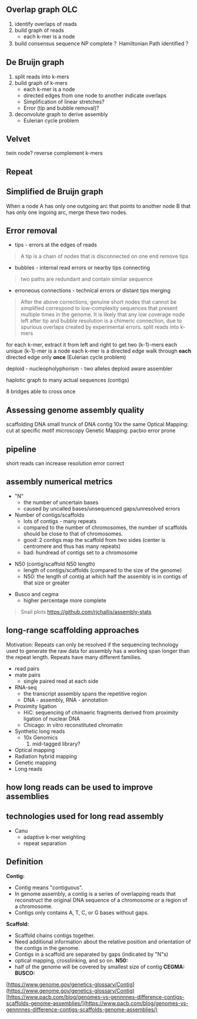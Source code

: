 ## Overlap graph OLC
1. identify overlaps of reads
2. build graph of reads
	* each k-mer is a node
3. build consensus sequence
NP complete？
Hamiltonian Path identified？
## De Bruijn graph
1. split reads into k-mers
2. build graph of k-mers
	* each k-mer is a node
	* directed edges from one node to another indicate overlaps
	* Simplification of linear stretches?
	* Error (tip and bubble removal)?
3. deconvolute graph to derive assembly
	* Eulerian cycle problem
## Velvet
twin node?
reverse complement k-mers
## Repeat

## Simplified de Bruijn graph
When a node A has only one outgoing arc that points to another node B that has only one ingoing arc, merge these two nodes.
## Error removal
* tips - errors at the edges of reads
> A tip is a chain of nodes that is disconnected on one end
> remove tips
* bubbles - internal read errors or nearby tips connecting
> two paths are redundant and contain similar sequence
* erroneous connections - technical errors or distant tips merging
> After the above corrections, genuine short nodes that cannot be simplified correspond to low-complexity sequences that present multiple times in the genome.
> It is likely that any low coverage node left after tip and bubble resolution is a chimeric connection, due to spurious overlaps created by experimental errors.
split reads into k-mers

for each k-mer, extract it from left and right to get two (k-1)-mers
each unique (k-1)-mer is a node
each k-mer is a directed edge 
walk through **each** directed edge only **once** (Eulerian cycle problem)




deploid - nucleopholyphorism - two alleles
deploid aware assembler

haplotic
graph to many actual sequences (contigs)

8 bridges able to cross once


## Assessing genome assembly quality




 


 
 scaffolding DNA
 small trunck of DNA 
 contig
 10x the same
 Optical Mapping: cut at specific motif microscopy
 Genetic Mapping:
 pacbio error prone

## pipeline

 short reads can increase resolution 
 error correct 

## assembly numerical metrics
- "N" 
	+ the number of uncertain bases
	+ caused by uncalled bases/unsequenced gaps/unresolved errors
- Number of contigs/scaffolds
	+ lots of contigs - many repeats
	+ compared to the number of chromosomes, the number of scaffolds should be close to that of chromosomes.
	+ good: 2 contigs map the scaffold from two sides (center is centromere and thus has many repeats)
	+ bad: hundread of contigs set to a chromosome
* N50 (contig/scaffold N50 length)
	+ length of contigs/scaffolds (compared to the size of the genome)
	+ N50:  the length of contig at which half the assembly is in contigs of that size or greater
- Busco and cegma 
	+ higher percentage more complete
> Snail plots https://github.com/rjchallis/assembly-stats
## long-range scaffolding approaches
Motivation: Repeats can only be resolved if the sequencing technology used to generate the raw data for assembly has a working span longer than the repeat length.
Repeats have many different families.
- read pairs
- mate pairs
	+ single paired read at each side
- RNA-seq
	+ the transcript assembly spans the repetitive region
	+ DNA - assembly, RNA - annotation
- Proximity ligation
	+ HiC: sequencing of chimaeric fragments derived from proximity ligation of nuclear DNA
	+ Chicago: in vitro reconstituted chromatin
- Synthetic long reads
	+ 10x Genomics
		1.  mid-tagged library?
- Optical mapping
- Radiation hybrid mapping
- Genetic mapping
- Long reads
## how long reads can be used to improve assemblies
## technologies used for long read assembly
- Canu
	+ adaptive k-mer weighting
	+ repeat separation

## Definition
**Contig:**
- Contig means "contiguous". 
- In genome assembly, a contig is a series of overlapping reads that reconstruct the original DNA sequence of a chromosome or a region of a chromosome. 
- Contigs only contains A, T, C, or G bases without gaps.

**Scaffold:**
- Scaffold chains contigs together.
- Need additional information about the relative position and orientation of the contigs in the genome.
- Contigs in a scaffold are separated by gaps (indicated by "N"s)
- optical mapping, crosslinking, and so on.
**N50:**
- half of the genome will be covered by smallest size of contig
**CEGMA:**
**BUSCO:**



[https://www.genome.gov/genetics-glossary/Contig](https://www.genome.gov/genetics-glossary/Contig)
[https://www.pacb.com/blog/genomes-vs-gennnnes-difference-contigs-scaffolds-genome-assemblies/](https://www.pacb.com/blog/genomes-vs-gennnnes-difference-contigs-scaffolds-genome-assemblies/)
<!--stackedit_data:
eyJoaXN0b3J5IjpbLTE1OTYxOTMzMzksMTQzNTQ5MTUyNywtMT
gyMDkyNjk2NCwxMzkzNzMzNjA2LDQwMDM4NzY1OCwxMDY3MjUy
NjUzLC0xNjg0NTczNjY0LC0xODMzMDgxNTIsNjE1NTY4MTU5LC
0xNTUyMjkwNzM3LDEzNTQ5MDI2MjAsLTM0MjkyNjA5NiwyNzk3
OTYwODQsMTgzOTY4NjY1NiwtMTAxODEzOTYwNiwtNzM4MjUxOD
YsODI2Njc2Nzc2LDQ3MTc3ODQ1MiwxNzkyMTk5MDMxLC0xNzY0
NTc0NTY3XX0=
-->